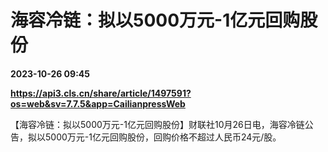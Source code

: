 # 海容冷链：拟以5000万元-1亿元回购股份

**2023-10-26 09:45**

**https://api3.cls.cn/share/article/1497591?os=web&sv=7.7.5&app=CailianpressWeb**

【海容冷链：拟以5000万元-1亿元回购股份】财联社10月26日电，海容冷链公告，拟以5000万元-1亿元回购股份，回购价格不超过人民币24元/股。